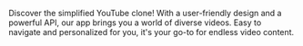 Discover the simplified YouTube clone! With a user-friendly design and a powerful API, our app brings you a world of diverse videos. Easy to navigate and personalized for you, it's your go-to for endless video content.
